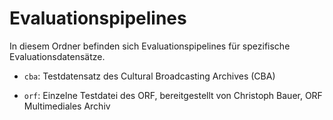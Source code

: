 # Evaluationspipelines

In diesem Ordner befinden sich Evaluationspipelines für spezifische Evaluationsdatensätze.

- `cba`: Testdatensatz des Cultural Broadcasting Archives (CBA)

- `orf`: Einzelne Testdatei des ORF, bereitgestellt von Christoph Bauer, ORF Multimediales Archiv
